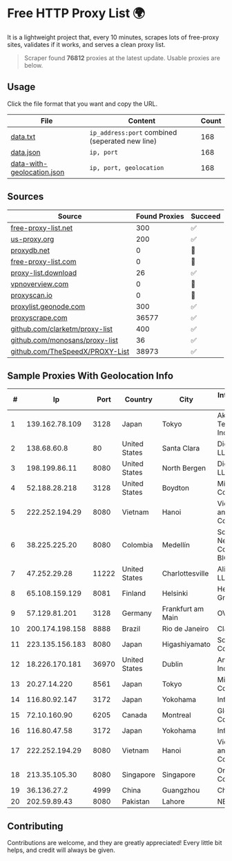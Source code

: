 
# Free HTTP Proxy List 🌍

It is a lightweight project that, every 10 minutes, scrapes lots of free-proxy sites, validates if it works, and serves a clean proxy list.


> Scraper found **76812** proxies at the latest update. Usable proxies are below.

## Usage

Click the file format that you want and copy the URL.


|File|Content|Count|
|----|-------|-----|
|[data.txt](https://raw.githubusercontent.com/themiralay/Proxy-List-World/master/data.txt)|`ip_address:port` combined (seperated new line)|168|
|[data.json](https://raw.githubusercontent.com/themiralay/Proxy-List-World/master/data.json)|`ip, port`|168|
|[data-with-geolocation.json](https://raw.githubusercontent.com/themiralay/Proxy-List-World/master/data-with-geolocation.json)|`ip, port, geolocation`|168|

## Sources

|Source|Found Proxies|Succeed|
|------|-------------|-------|
|[free-proxy-list.net](https://free-proxy-list.net)|300|✅|
|[us-proxy.org](https://www.us-proxy.org)|200|✅|
|[proxydb.net](http://proxydb.net)|0|🚫|
|[free-proxy-list.com](https://free-proxy-list.com/?page=&port=&type%5B%5D=http&type%5B%5D=https&up_time=0&search=Search)|0|🚫|
|[proxy-list.download](https://www.proxy-list.download/HTTP)|26|✅|
|[vpnoverview.com](https://vpnoverview.com/privacy/anonymous-browsing/free-proxy-servers)|0|🚫|
|[proxyscan.io](https://www.proxyscan.io)|0|🚫|
|[proxylist.geonode.com](https://proxylist.geonode.com/api/proxy-list?limit=300&page=1&sort_by=lastChecked&sort_type=desc&protocols=http,https)|300|✅|
|[proxyscrape.com](https://api.proxyscrape.com/v2/?request=displayproxies&protocol=http&timeout=10000&country=all&ssl=all&anonymity=all)|36577|✅|
|[github.com/clarketm/proxy-list](https://raw.githubusercontent.com/clarketm/proxy-list/master/proxy-list-raw.txt)|400|✅|
|[github.com/monosans/proxy-list](https://raw.githubusercontent.com/monosans/proxy-list/main/proxies/http.txt)|36|✅|
|[github.com/TheSpeedX/PROXY-List](https://raw.githubusercontent.com/TheSpeedX/PROXY-List/master/http.txt)|38973|✅|


## Sample Proxies With Geolocation Info

|#|Ip|Port|Country|City|Internet Service Provider|
|-|--|----|-------|----|-------------------------|
|1|139.162.78.109|3128|Japan|Tokyo|Akamai Technologies, Inc.|
|2|138.68.60.8|80|United States|Santa Clara|DigitalOcean, LLC|
|3|198.199.86.11|8080|United States|North Bergen|DigitalOcean, LLC|
|4|52.188.28.218|3128|United States|Boydton|Microsoft Corporation|
|5|222.252.194.29|8080|Vietnam|Hanoi|VietNam Post and Telecom Corporation|
|6|38.225.225.20|8080|Colombia|Medellín|Somos Networks Colombia S.a.s. BIC|
|7|47.252.29.28|11222|United States|Charlottesville|Alibaba Cloud LLC|
|8|65.108.159.129|8081|Finland|Helsinki|Hetzner Online GmbH|
|9|57.129.81.201|3128|Germany|Frankfurt am Main|OVH SAS|
|10|200.174.198.158|8888|Brazil|Rio de Janeiro|Claro S.A.|
|11|223.135.156.183|8080|Japan|Higashiyamato|So-net Corporation|
|12|18.226.170.181|36970|United States|Dublin|Amazon.com, Inc.|
|13|20.27.14.220|8561|Japan|Tokyo|Microsoft Corporation|
|14|116.80.92.147|3172|Japan|Yokohama|InfoSphere|
|15|72.10.160.90|6205|Canada|Montreal|GloboTech Communications|
|16|116.80.47.58|3172|Japan|Yokohama|InfoSphere|
|17|222.252.194.29|8080|Vietnam|Hanoi|VietNam Post and Telecom Corporation|
|18|213.35.105.30|8080|Singapore|Singapore|Oracle Corporation|
|19|36.136.27.2|4999|China|Guangzhou|China Mobile|
|20|202.59.89.43|8080|Pakistan|Lahore|NEXLINX|



## Contributing

Contributions are welcome, and they are greatly appreciated! Every
little bit helps, and credit will always be given.

